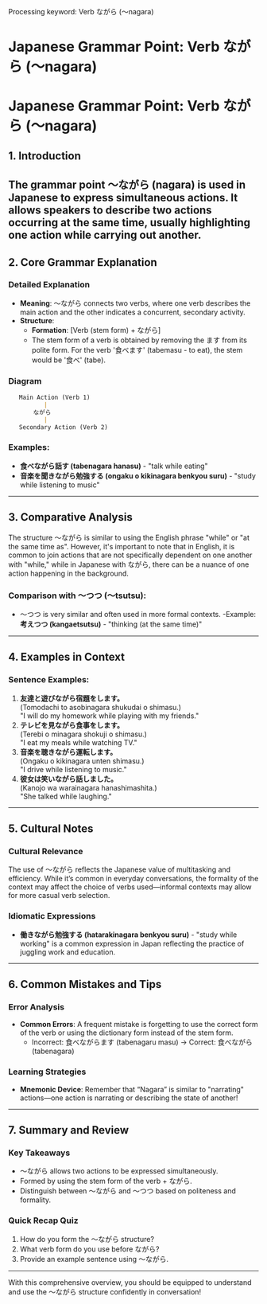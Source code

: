 Processing keyword: Verb ながら (〜nagara)
# Japanese Grammar Point: Verb ながら (〜nagara)
# Japanese Grammar Point: Verb ながら (〜nagara)
## 1. Introduction
The grammar point 〜ながら (nagara) is used in Japanese to express simultaneous actions. It allows speakers to describe two actions occurring at the same time, usually highlighting one action while carrying out another.
---
## 2. Core Grammar Explanation
### Detailed Explanation
- **Meaning**: 〜ながら connects two verbs, where one verb describes the main action and the other indicates a concurrent, secondary activity.
- **Structure**: 
  - **Formation**: [Verb (stem form) + ながら]
  - The stem form of a verb is obtained by removing the ます from its polite form. For the verb '食べます' (tabemasu - to eat), the stem would be '食べ' (tabe).
### Diagram
```markdown
   Main Action (Verb 1) 
          |
       ながら
          |
   Secondary Action (Verb 2)
```
### Examples:
- **食べながら話す (tabenagara hanasu)** - "talk while eating"
- **音楽を聞きながら勉強する (ongaku o kikinagara benkyou suru)** - "study while listening to music"
---
## 3. Comparative Analysis
The structure 〜ながら is similar to using the English phrase "while" or "at the same time as". However, it's important to note that in English, it is common to join actions that are not specifically dependent on one another with "while," while in Japanese with ながら, there can be a nuance of one action happening in the background.
### Comparison with 〜つつ (〜tsutsu):
- 〜つつ is very similar and often used in more formal contexts. 
-Example: **考えつつ (kangaetsutsu)** - "thinking (at the same time)"
---
## 4. Examples in Context
### Sentence Examples:
1. **友達と遊びながら宿題をします。**  
   (Tomodachi to asobinagara shukudai o shimasu.)  
   "I will do my homework while playing with my friends."
2. **テレビを見ながら食事をします。**  
   (Terebi o minagara shokuji o shimasu.)  
   "I eat my meals while watching TV."
3. **音楽を聴きながら運転します。**  
   (Ongaku o kikinagara unten shimasu.)  
   "I drive while listening to music."
4. **彼女は笑いながら話しました。**  
   (Kanojo wa warainagara hanashimashita.)  
   "She talked while laughing."
---
## 5. Cultural Notes
### Cultural Relevance
The use of 〜ながら reflects the Japanese value of multitasking and efficiency. While it’s common in everyday conversations, the formality of the context may affect the choice of verbs used—informal contexts may allow for more casual verb selection.
### Idiomatic Expressions
- **働きながら勉強する (hatarakinagara benkyou suru)** - "study while working" is a common expression in Japan reflecting the practice of juggling work and education.
---
## 6. Common Mistakes and Tips
### Error Analysis
- **Common Errors**: A frequent mistake is forgetting to use the correct form of the verb or using the dictionary form instead of the stem form.
  - Incorrect: 食べながらます (tabenagaru masu) → Correct: 食べながら (tabenagara)
### Learning Strategies
- **Mnemonic Device**: Remember that “Nagara” is similar to "narrating" actions—one action is narrating or describing the state of another!
---
## 7. Summary and Review
### Key Takeaways
- 〜ながら allows two actions to be expressed simultaneously.
- Formed by using the stem form of the verb + ながら.
- Distinguish between 〜ながら and 〜つつ based on politeness and formality.
### Quick Recap Quiz
1. How do you form the 〜ながら structure?
2. What verb form do you use before ながら?
3. Provide an example sentence using 〜ながら.
---
With this comprehensive overview, you should be equipped to understand and use the 〜ながら structure confidently in conversation!
